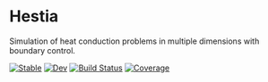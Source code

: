 # Hestia

Simulation of heat conduction problems in multiple dimensions with boundary control.

[![Stable](https://img.shields.io/badge/docs-stable-blue.svg)](https://stephans3.github.io/Hestia.jl/stable)
[![Dev](https://img.shields.io/badge/docs-dev-blue.svg)](https://stephans3.github.io/Hestia.jl/dev)
[![Build Status](https://github.com/stephans3/Hestia.jl/actions/workflows/CI.yml/badge.svg?branch=main)](https://github.com/stephans3/Hestia.jl/actions/workflows/CI.yml?query=branch%3Amain)
[![Coverage](https://codecov.io/gh/stephans3/Hestia.jl/branch/main/graph/badge.svg)](https://codecov.io/gh/stephans3/Hestia.jl)
